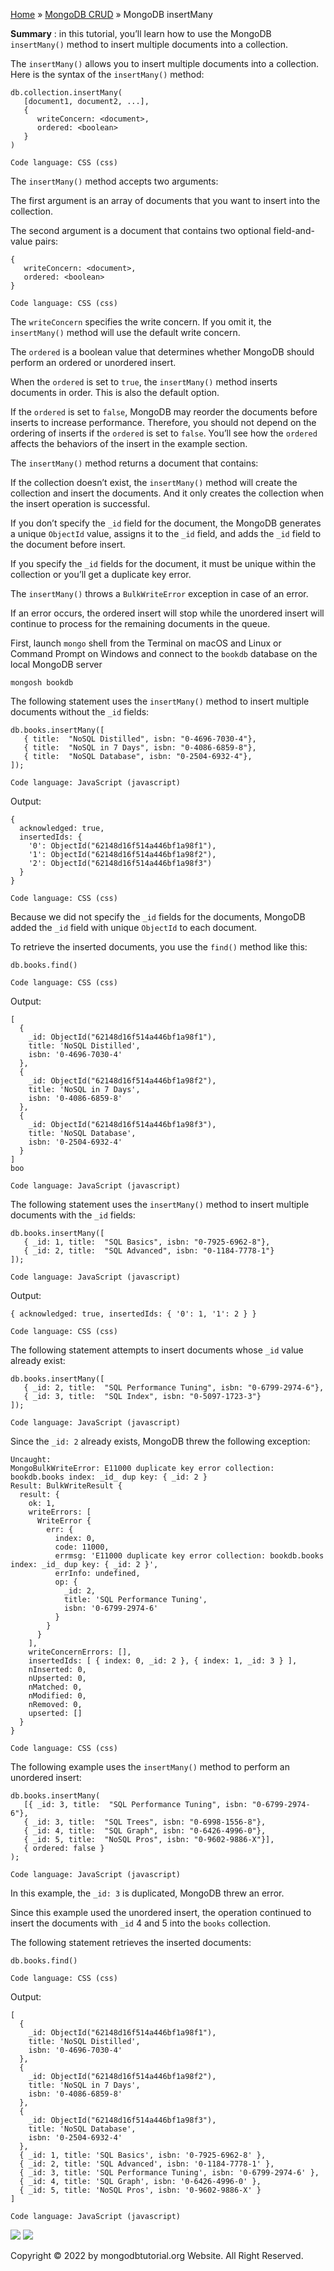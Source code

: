 

[Home](https://www.mongodbtutorial.org/) » [MongoDB
CRUD](https://www.mongodbtutorial.org/mongodb-crud/) » MongoDB insertMany



 **Summary** : in this tutorial, you’ll learn how to use the MongoDB
`insertMany()` method to insert multiple documents into a collection.



The `insertMany()` allows you to insert multiple documents into a collection.
Here is the syntax of the `insertMany()` method:


    
    
    db.collection.insertMany(
       [document1, document2, ...],
       {
          writeConcern: <document>,
          ordered: <boolean>
       }
    )
    
    Code language: CSS (css)



The `insertMany()` method accepts two arguments:



The first argument is an array of documents that you want to insert into the
collection.



The second argument is a document that contains two optional field-and-value
pairs:


    
    
    {
       writeConcern: <document>,
       ordered: <boolean>
    }
    
    Code language: CSS (css)



The `writeConcern` specifies the write concern. If you omit it, the
`insertMany()` method will use the default write concern.



The `ordered` is a boolean value that determines whether MongoDB should
perform an ordered or unordered insert.



When the `ordered` is set to `true`, the `insertMany()` method inserts
documents in order. This is also the default option.



If the `ordered` is set to `false`, MongoDB may reorder the documents before
inserts to increase performance. Therefore, you should not depend on the
ordering of inserts if the `ordered` is set to `false`. You’ll see how the
`ordered` affects the behaviors of the insert in the example section.



The `insertMany()` method returns a document that contains:



If the collection doesn’t exist, the `insertMany()` method will create the
collection and insert the documents. And it only creates the collection when
the insert operation is successful.



If you don’t specify the `_id` field for the document, the MongoDB generates a
unique `ObjectId` value, assigns it to the `_id` field, and adds the `_id`
field to the document before insert.



If you specify the `_id` fields for the document, it must be unique within the
collection or you’ll get a duplicate key error.



The `insertMany()` throws a `BulkWriteError` exception in case of an error.



If an error occurs, the ordered insert will stop while the unordered insert
will continue to process for the remaining documents in the queue.



First, launch `mongo` shell from the Terminal on macOS and Linux or Command
Prompt on Windows and connect to the `bookdb` database on the local MongoDB
server


    
    
    mongosh bookdb



The following statement uses the `insertMany()` method to insert multiple
documents without the `_id` fields:


    
    
    db.books.insertMany([
       { title:  "NoSQL Distilled", isbn: "0-4696-7030-4"},
       { title:  "NoSQL in 7 Days", isbn: "0-4086-6859-8"},
       { title:  "NoSQL Database", isbn: "0-2504-6932-4"},
    ]);
    
    Code language: JavaScript (javascript)



Output:


    
    
    {
      acknowledged: true,
      insertedIds: {
        '0': ObjectId("62148d16f514a446bf1a98f1"),
        '1': ObjectId("62148d16f514a446bf1a98f2"),
        '2': ObjectId("62148d16f514a446bf1a98f3")
      }
    }
    
    Code language: CSS (css)



Because we did not specify the `_id` fields for the documents, MongoDB added
the `_id` field with unique `ObjectId` to each document.



To retrieve the inserted documents, you use the `find()` method like this:


    
    
    db.books.find()
    
    Code language: CSS (css)



Output:


    
    
    [
      {
        _id: ObjectId("62148d16f514a446bf1a98f1"),
        title: 'NoSQL Distilled',
        isbn: '0-4696-7030-4'
      },
      {
        _id: ObjectId("62148d16f514a446bf1a98f2"),
        title: 'NoSQL in 7 Days',
        isbn: '0-4086-6859-8'
      },
      {
        _id: ObjectId("62148d16f514a446bf1a98f3"),
        title: 'NoSQL Database',
        isbn: '0-2504-6932-4'
      }
    ]
    boo
    
    Code language: JavaScript (javascript)



The following statement uses the `insertMany()` method to insert multiple
documents with the `_id` fields:


    
    
    db.books.insertMany([
       { _id: 1, title:  "SQL Basics", isbn: "0-7925-6962-8"},
       { _id: 2, title:  "SQL Advanced", isbn: "0-1184-7778-1"}
    ]);
    
    Code language: JavaScript (javascript)



Output:


    
    
    { acknowledged: true, insertedIds: { '0': 1, '1': 2 } }
    
    Code language: CSS (css)



The following statement attempts to insert documents whose `_id` value already
exist:


    
    
    db.books.insertMany([
       { _id: 2, title:  "SQL Performance Tuning", isbn: "0-6799-2974-6"},
       { _id: 3, title:  "SQL Index", isbn: "0-5097-1723-3"}
    ]);
    
    Code language: JavaScript (javascript)



Since the `_id: 2` already exists, MongoDB threw the following exception:


    
    
    Uncaught:
    MongoBulkWriteError: E11000 duplicate key error collection: bookdb.books index: _id_ dup key: { _id: 2 }
    Result: BulkWriteResult {
      result: {
        ok: 1,
        writeErrors: [
          WriteError {
            err: {
              index: 0,
              code: 11000,
              errmsg: 'E11000 duplicate key error collection: bookdb.books index: _id_ dup key: { _id: 2 }',
              errInfo: undefined,
              op: {
                _id: 2,
                title: 'SQL Performance Tuning',
                isbn: '0-6799-2974-6'
              }
            }
          }
        ],
        writeConcernErrors: [],
        insertedIds: [ { index: 0, _id: 2 }, { index: 1, _id: 3 } ],
        nInserted: 0,
        nUpserted: 0,
        nMatched: 0,
        nModified: 0,
        nRemoved: 0,
        upserted: []
      }
    }
    
    Code language: CSS (css)



The following example uses the `insertMany()` method to perform an unordered
insert:


    
    
    db.books.insertMany(
       [{ _id: 3, title:  "SQL Performance Tuning", isbn: "0-6799-2974-6"},
       { _id: 3, title:  "SQL Trees", isbn: "0-6998-1556-8"},
       { _id: 4, title:  "SQL Graph", isbn: "0-6426-4996-0"},
       { _id: 5, title:  "NoSQL Pros", isbn: "0-9602-9886-X"}], 
       { ordered: false }
    );
    
    Code language: JavaScript (javascript)



In this example, the `_id: 3` is duplicated, MongoDB threw an error.



Since this example used the unordered insert, the operation continued to
insert the documents with `_id` 4 and 5 into the `books` collection.



The following statement retrieves the inserted documents:


    
    
    db.books.find()
    
    Code language: CSS (css)



Output:


    
    
    [
      {
        _id: ObjectId("62148d16f514a446bf1a98f1"),
        title: 'NoSQL Distilled',
        isbn: '0-4696-7030-4'
      },
      {
        _id: ObjectId("62148d16f514a446bf1a98f2"),
        title: 'NoSQL in 7 Days',
        isbn: '0-4086-6859-8'
      },
      {
        _id: ObjectId("62148d16f514a446bf1a98f3"),
        title: 'NoSQL Database',
        isbn: '0-2504-6932-4'
      },
      { _id: 1, title: 'SQL Basics', isbn: '0-7925-6962-8' },
      { _id: 2, title: 'SQL Advanced', isbn: '0-1184-7778-1' },
      { _id: 3, title: 'SQL Performance Tuning', isbn: '0-6799-2974-6' },
      { _id: 4, title: 'SQL Graph', isbn: '0-6426-4996-0' },
      { _id: 5, title: 'NoSQL Pros', isbn: '0-9602-9886-X' }
    ]
    
    Code language: JavaScript (javascript)

![](https://www.mongodbtutorial.org/wp-content/themes/evolution/img/left.svg)
![](https://www.mongodbtutorial.org/wp-content/themes/evolution/img/right.svg)


Copyright © 2022 by mongodbtutorial.org Website. All Right Reserved.

